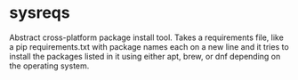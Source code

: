 # sysreqs

Abstract cross-platform package install tool.  Takes a requirements file, like a pip requirements.txt with package names each on a new line and it tries to install the packages listed in it using either apt, brew, or dnf depending on the operating system.
